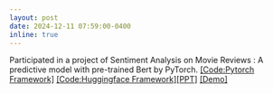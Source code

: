```yaml
---
layout: post
date: 2024-12-11 07:59:00-0400
inline: true
---
```

<!-- A simple inline announcement with Markdown emoji! :sparkles: :smile: -->
Participated in a project of Sentiment Analysis on Movie Reviews : A predictive model with pre-trained Bert by PyTorch. [[Code:Pytorch Framework]](assets/html/sentiment_analysis_pt_Huaye-final.html)  [[Code:Huggingface Framework]](assets/jupyter/sentiment-analysis-huggingface-framework.ipynb)[[PPT]](assets/pdf/neural_networks_pytorch_Huaye.pdf) [[Demo]](assets/video/sentiment_analysis_demo.mp4)